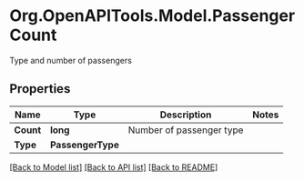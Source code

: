 # Org.OpenAPITools.Model.PassengerCount
Type and number of passengers

## Properties

Name | Type | Description | Notes
------------ | ------------- | ------------- | -------------
**Count** | **long** | Number of passenger type | 
**Type** | **PassengerType** |  | 

[[Back to Model list]](../README.md#documentation-for-models) [[Back to API list]](../README.md#documentation-for-api-endpoints) [[Back to README]](../README.md)

